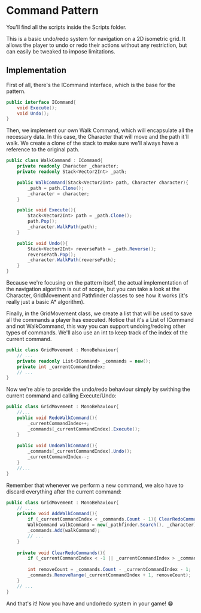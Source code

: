 # Command Pattern

You'll find all the scripts inside the Scripts folder.

This is a basic undo/redo system for navigation on a 2D isometric grid. It allows the player to undo or redo their actions without any restriction, but can easily be tweaked to impose limitations.

## Implementation

First of all, there's the ICommand interface, which is the base for the pattern.

~~~c#
public interface ICommand{
    void Execute();
    void Undo();
}
~~~

Then, we implement our own Walk Command, which will encapsulate all the necessary data. In this case, the Character that will move and the path it'll walk. We create a clone of the stack to make sure we'll always have a reference to the original path. 

~~~c#
public class WalkCommand : ICommand{
    private readonly Character _character;
    private readonly Stack<Vector2Int> _path;

    public WalkCommand(Stack<Vector2Int> path, Character character){
        _path = path.Clone();
        _character = character;
    }

    public void Execute(){
        Stack<Vector2Int> path = _path.Clone();
        path.Pop();
        _character.WalkPath(path);
    }

    public void Undo(){
        Stack<Vector2Int> reversePath = _path.Reverse();
        reversePath.Pop();
        _character.WalkPath(reversePath);
    }
}
~~~

Because we're focusing on the pattern itself, the actual implementation of the navigation algorithm is out of scope, but you can take a look at the Character, GridMovement and Pathfinder classes to see how it works (it's really just a basic A* algorithm).

Finally, in the GridMovement class, we create a list that will be used to save all the commands a player has executed. Notice that it's a List of ICommand and not WalkCommand, this way you can support undoing/redoing other types of commands. We'll also use an int to keep track of the index of the current command.

~~~c#
public class GridMovement : MonoBehaviour{
    // ...
    private readonly List<ICommand> _commands = new();
    private int _currentCommandIndex;
    // ...
}
~~~

Now we're able to provide the undo/redo behaviour simply by swithing the current command and calling Execute/Undo:

~~~c#
public class GridMovement : MonoBehaviour{
    //...
    public void RedoWalkCommand(){
        _currentCommandIndex++;
        _commands[_currentCommandIndex].Execute();
    }
    
    public void UndoWalkCommand(){
        _commands[_currentCommandIndex].Undo();
        _currentCommandIndex--;
    }
    //...
}
~~~

Remember that whenever we perform a new command, we also have to discard everything after the current command:

~~~c#
public class GridMovement : MonoBehaviour{
    // ... 
    private void AddWalkCommand(){
        if (_currentCommandIndex < _commands.Count - 1){ ClearRedoCommands(); }
        WalkCommand walkCommand = new(_pathfinder.Search(), _character);
        _commands.Add(walkCommand);
        // ...
    }
    
    private void ClearRedoCommands(){
        if (_currentCommandIndex < -1 || _currentCommandIndex > _commands.Count - 1){ return; }
    
        int removeCount = _commands.Count - _currentCommandIndex - 1;
        _commands.RemoveRange(_currentCommandIndex + 1, removeCount);
    }
    // ...
}
~~~

And that's it! Now you have and undo/redo system in your game! 😁

